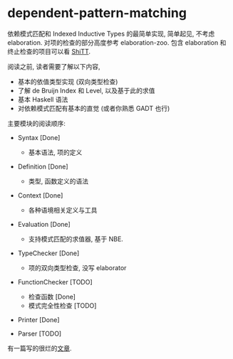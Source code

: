 # dependent-pattern-matching

依赖模式匹配和 Indexed Inductive Types 的最简单实现, 简单起见, 不考虑 elaboration. 对项的检查的部分高度参考 elaboration-zoo.
包含 elaboration 和终止检查的项目可以看 [ShiTT](https://github.com/KonjacSource/ShiTT).

阅读之前, 读者需要了解以下内容,
- 基本的依值类型实现 (双向类型检查)
- 了解 de Bruijn Index 和 Level, 以及基于此的求值
- 基本 Haskell 语法
- 对依赖模式匹配有基本的直觉 (或者你熟悉 GADT 也行)

主要模块的阅读顺序:
- Syntax [Done]
  * 基本语法, 项的定义
- Definition [Done]
  * 类型, 函数定义的语法
- Context [Done]
  * 各种语境相关定义与工具
- Evaluation [Done]
  * 支持模式匹配的求值器, 基于 NBE.
- TypeChecker [Done]
  * 项的双向类型检查, 没写 elaborator
- FunctionChecker [TODO]
  * 检查函数 [Done]
  * 模式完全性检查 [TODO]

- Printer [Done]
- Parser [TODO]

有一篇写的很烂的[文章](design_proof_assistant_net.pdf).